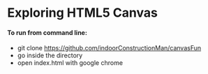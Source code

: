 # Exploring HTML5 Canvas

#### To run from command line:
* git clone https://github.com/indoorConstructionMan/canvasFun
* go inside the directory
* open index.html with google chrome
